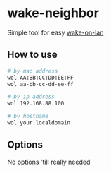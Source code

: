 # wake-neighbor

Simple tool for easy [wake-on-lan](https://en.wikipedia.org/wiki/Wake-on-LAN) 

## How to use

```sh
# by mac address
wol AA:BB:CC:DD:EE:FF
wol aa-bb-cc-dd-ee-ff

# by ip address
wol 192.168.88.100

# by hostname
wol your.localdomain
```

## Options

No options 'till really needed
